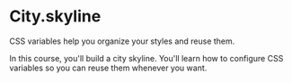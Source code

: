 # City.skyline

<p>
CSS variables help you organize your styles and reuse them.

In this course, you'll build a city skyline. You'll learn how to configure CSS variables so you can reuse them whenever you want.
</p>